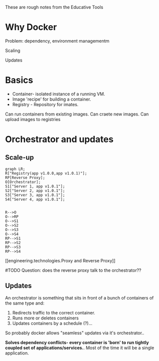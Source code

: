 

These are rough notes from the Educative Tools

# Why Docker

Problem:
dependency, environment managementm

Scaling 

Updates



# Basics

* Container- isolated instance of a running VM.
* Image 'recipe' for building a container. 
* Registry - Repository for imates.


Can run containers from existing images.
Can craete new images.
Can upload images to registries


# Orchestrator and updates


## Scale-up


```mermaid
graph LR;
R["Registry(app v1.0.0,app v1.0.1)"];
RP[Reverse Proxy];
O[Orchestrator];
S1["Server 1, app v1.0.1"];
S2["Server 2, app v1.0.1"];
S3["Server 3, app v1.0.1"];
S4["Server 4, app v1.0.1"];


R-->O
O-->RP
O-->S1
O-->S2
O-->S3
O-->S4
RP-->S1
RP-->S2
RP-->S3
RP-->S4
```

[[engineering.technologies.Proxy and Reverse Proxy]]

#TODO Question: does the reverse proxy talk to the orchestrator??



## Updates

An orchestrator is something that sits in front of a bunch of containers of the same type and:
1. Redirects traffic to the correct container.
2. Runs more or deletes containers
3. Updates containers by a schedule (?)...

So probably docker allows "seamless" updates via it's orchestrator..


**Solves  dependency conflicts- every container is 'born' to run tightly coupled set of applications/services.**. Most of the time it will be a single application.



